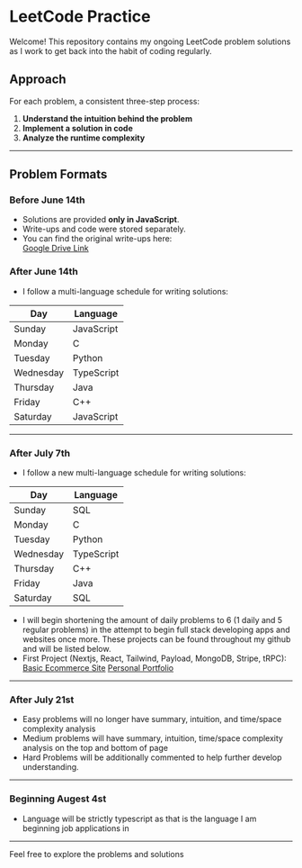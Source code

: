 # LeetCode Practice

Welcome! This repository contains my ongoing LeetCode problem solutions as I work to get back into the habit of coding regularly.

## Approach

For each problem, a consistent three-step process:

1. **Understand the intuition behind the problem**
2. **Implement a solution in code**
3. **Analyze the runtime complexity**

---

## Problem Formats

### Before June 14th

- Solutions are provided **only in JavaScript**.
- Write-ups and code were stored separately.
- You can find the original write-ups here:  
  [Google Drive Link](https://drive.google.com/drive/folders/11gW6rl7ztRX4m__z6qBaiRCsOHiHWl89?usp=share_link)

### After June 14th

- I follow a multi-language schedule for writing solutions:

| Day       | Language   |
| --------- | ---------- |
| Sunday    | JavaScript |
| Monday    | C          |
| Tuesday   | Python     |
| Wednesday | TypeScript |
| Thursday  | Java       |
| Friday    | C++        |
| Saturday  | JavaScript |

---

### After July 7th

- I follow a new multi-language schedule for writing solutions:

| Day       | Language   |
| --------- | ---------- |
| Sunday    | SQL        |
| Monday    | C          |
| Tuesday   | Python     |
| Wednesday | TypeScript |
| Thursday  | C++        |
| Friday    | Java       |
| Saturday  | SQL        |

- I will begin shortening the amount of daily problems to 6 (1 daily and 5 regular problems) in the attempt to begin full stack developing apps and websites once more. These projects can be found throughout my github and will be listed below.
- First Project (Nextjs, React, Tailwind, Payload, MongoDB, Stripe, tRPC):  
  [Basic Ecommerce Site](http://github.com/Slam210/ecommerce)
  [Personal Portfolio](http://github.com/Slam210/slam-portfolio)

---

### After July 21st

- Easy problems will no longer have summary, intuition, and time/space complexity analysis
- Medium problems will have summary, intuition, time/space complexity analysis on the top and bottom of page
- Hard Problems will be additionally commented to help further develop understanding.

---

### Beginning Augest 4st

- Language will be strictly typescript as that is the language I am beginning job applications in

---

Feel free to explore the problems and solutions
